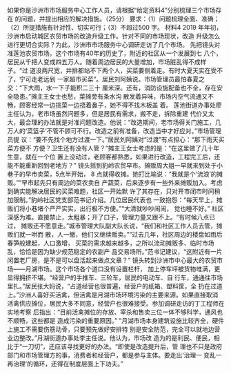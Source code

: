 如果你是沙洲市市场服务中心工作人员，请根据“给定资料4”分别梳理三个市场存在
的问题，并提出相应的解决措施。（25分） 
要求：（1）问题梳理全面、准确；（2）所提措施有针对性、切实可行；（3）不超过500
字。 
材料4 
2019 年年初，沙洲市启动城区农贸市场的改造升级工作。针对不同的市场现状，改造
升级怎么进行更切合实际？为此，沙洲市市场服务中心调研走访了几个市场。 
先把镜头对准莲池农贸市场，这个市场有40年的历史了，附近的社区从一个发展到七
八个，居民从千把人变成四五万人。随着周边居民的大量增加，市场脏乱得不成样子。“过
道没两尺宽，并排都站不下两个人，买菜要侧着走。有时大夏天实在受不了，宁可走老远到
一家超市买菜”。居民刘阿姨说。市场管理员最怕春夏之交：“下大雨，水一下子能积二三十
厘米深。还有，消防设施配备也不全，存在安全隐患。”摊主王女士也愁，菜摊旁有条水沟
散发着异味，市场内空气流通又不畅，顾客经常一边挑菜一边捂着鼻子，她不得不找木板盖
着。 
莲池街道办事处廖主任认为，老市场虽然问题多，但是居民有需求，搬不走，拆除重建
代价又太大，最合理的办法就是对准问题改造。他说：“改造期间，老市场得关门施工，几
万人的‘菜篮子’不管不顾可不行。改造之前有准备，改造当中才好应对。”市场管理员提
议：“要不先找个地方过渡一下。”居民刘阿姨对“过渡”有点担心：“那下雨天买菜方便不
方便？卫生还有没有人管？”摊主王女士考虑的是：“在这里做了几十年生意，就在一个位
置上没动过，老顾客都熟悉，如果进行改造，工程完工后，还能不能重新回到老地方？” 
镜头摇到豹岭农贸早市。摊贩周大姐一早就来到处于小巷子的早市卖菜，5点半开始，
8 点就得收摊。她打比喻说：“我就是个‘流浪’的摊贩。”“早市起先只有周边的菜农卖自
产蔬菜，后来逐步有一些外来摊贩加入。考虑到确实能解决居民的买菜难题，社区一开始默
许了其存在，只对开市闭市时间稍加限制。”豹岭社区党支部范书记介绍。几位居民代表也
一致抱怨：“每天早上，摊贩们将小巷堵个严严实实，出行极不方便。”“大清就吵吵闹闹，
觉也睡不好。” 
社区深感为难。直接禁止，太粗暴；开了口子，管理力量又跟不上。“有时候八点已过，
摊贩还不愿意走。”城市管理大队副大队长说，“我们和社区工作人员去管，摊贩们就一哄而
散，人一撤，他们又继续贩卖。”“过去几年，社区周边的楼盘如雨后春笋般建起，人口激增，
买菜的需求越来越多，之所以流动摊贩多、临时市场乱，恰恰是因为缺少规范稳定的农副产
品交易场所。”范书记建议，“这附近有一片闲置老厂房，是不是可以盘活起来做点文章？” 
镜头转到沙洲市中心最大的农贸市场——月湖市场。这个市场各个道口没有设置栏杆，
加上停车坪被货物堆满，更显得拥挤不堪。“经营户的手推车、三轮车，居民的电动车、自
行车，通通往市场里扎。”居民张大妈说，“占道经营也很普遍，经营户的纸箱、塑料筐，全
扔在过道上。”沙洲人喜好买活禽，但活禽是月湖市场环境污染的主要来源。如果直接取消
活禽供应摊位，居民大多不同意，经营户也很难接受。参加调研走访的丁工程师在实地考察
后指出：“目前活禽摊位的存放、宰杀和售卖三位一体不够科学，通风也不顺畅，这些都是
造成污染的重要原因。” 
“月湖市场本身建筑设施比较齐全，硬件上施工不需要伤筋动骨，只要预先做好安排特
别是安全防范，完全可以就地边营业边整改。”月湖街道办事处李主任说。他认为，市场改
造为的是利民、便民，相比于“一刀切”，还应该寻找更好的办法。“即使是改造提升后，管
理也不只是政府部门和市场管理方的事，消费者和经营户，都是参与主体。要走出‘治理一
变乱一再治理’的循环，还得在制度层面上下功夫。” 